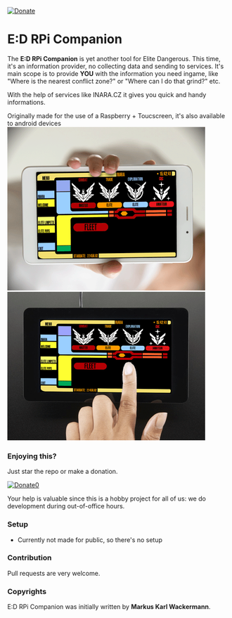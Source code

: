 [![Donate](https://img.shields.io/badge/Donate-PayPal-green.svg)](https://www.paypal.com/cgi-bin/webscr?cmd=_s-xclick&hosted_button_id=35WE5NU48AUMA&source=url)

E:D RPi Companion
============
The **E:D RPi Companion** is yet another tool for Elite Dangerous.
This time, it's an information provider, no collecting data and sending to services.
It's main scope is to provide **YOU** with the information you need ingame, like
"Where is the nearest conflict zone?" or "Where can I do that grind?" etc.

With the help of services like INARA.CZ it gives you quick and handy informations.

Originally made for the use of a Raspberry + Toucscreen, it's also available to android devices
![Presentation on Android](Assets/tabletshow.gif "Presentation on Android") ![Presentation on Raspberry Touchscreen](Assets/rpishow.gif "Presentation on Raspberry Touchscreen")

### Enjoying this?
Just star the repo or make a donation.

[![Donate0](https://img.shields.io/badge/Donate-PayPal-green.svg)](https://www.paypal.com/cgi-bin/webscr?cmd=_s-xclick&hosted_button_id=35WE5NU48AUMA&source=url)

Your help is valuable since this is a hobby project for all of us: we do development during out-of-office hours.

### Setup
* Currently not made for public, so there's no setup

### Contribution
Pull requests are very welcome.

### Copyrights
E:D RPi Companion was initially written by **Markus Karl Wackermann**.
